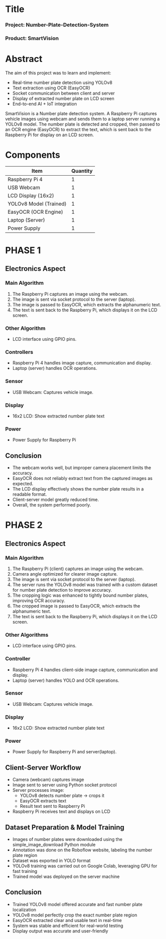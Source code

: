 # Title
### Project: Number-Plate-Detection-System
### Product: SmartVision

# Abstract
The aim of this project was to learn and implement:

* Real-time number plate detection using YOLOv8
* Text extraction using OCR (EasyOCR)
* Socket communication between client and server
* Display of extracted number plate on LCD screen
* End-to-end AI + IoT integration

SmartVision is a Number plate detection system. A Raspberry Pi captures vehicle images using webcam and sends them to a laptop server running a YOLOv8 model. The number plate is detected and cropped, then passed to an OCR engine (EasyOCR) to extract the text, which is sent back to the Raspberry Pi for display on an LCD screen.

# Components
| Item                                  | Quantity |
| ------------------------------------- | -------- |
| Raspberry Pi 4                        | 1        |
| USB Webcam                            | 1        |
| LCD Display (16x2)                    | 1        |
| YOLOv8 Model (Trained)                | 1        |
| EasyOCR (OCR Engine)                  | 1        |
| Laptop (Server)                       | 1        |
| Power Supply                          | 1        |

# PHASE 1
## Electronics Aspect
### Main Algorithm
1. The Raspberry Pi captures an image using the webcam.
2. The image is sent via socket protocol to the server (laptop).
3. The image is passed to EasyOCR, which extracts the alphanumeric text.
4. The text is sent back to the Raspberry Pi, which displays it on the LCD screen.

### Other Algorithm
* LCD interface using GPIO pins.

### Controllers
* Raspberry Pi 4 handles image capture, communication and display.
* Laptop (server) handles OCR operations.

### Sensor
* USB Webcam: Captures vehicle image.

### Display
* 16x2 LCD: Show extracted number plate text

### Power
* Power Supply for Raspberry Pi

## Conclusion
* The webcam works well, but improper camera placement limits the accuracy.
* EasyOCR does not reliably extract text from the captured images as expected.
* The LCD display effectively shows the number plate results in a readable format.
* Client-server model greatly reduced time.
* Overall, the system performed poorly.

# PHASE 2
## Electronics Aspect
### Main Algorithm
1. The Raspberry Pi (client) captures an image using the webcam.
2. Camera angle optimized for clearer image capture.
3. The image is sent via socket protocol to the server (laptop).
4. The server runs the YOLOv8 model was trained with a custom dataset for number plate detection to improve accuracy.
5. The cropping logic was enhanced to tightly bound number plates, improving OCR accuracy.
6. The cropped image is passed to EasyOCR, which extracts the alphanumeric text.
7. The text is sent back to the Raspberry Pi, which displays it on the LCD screen.

### Other Algorithms
* LCD interface using GPIO pins.

### Controller
* Raspberry Pi 4 handles client-side image capture, communication and display.
* Laptop (server) handles YOLO and OCR operations.

### Sensor
* USB Webcam: Captures vehicle image.

### Display
* 16x2 LCD: Show extracted number plate text

### Power
* Power Supply for Raspberry Pi and server(laptop).

## Client-Server Workflow
* Camera (webcam) captures image
* Image sent to server using Python socket protocol
* Server processes image:
  * YOLOv8 detects number plate → crops it
  * EasyOCR extracts text
  * Result text sent to Raspberry Pi
* Raspberry Pi receives text and displays on LCD

## Dataset Preparation & Model Training
* Images of number plates were downloaded using the simple_image_download Python module
* Annotation was done on the Roboflow website, labeling the number plate region
* Dataset was exported in YOLO format
* YOLOv8 training was carried out on Google Colab, leveraging GPU for fast training
* Trained model was deployed on the server machine

## Conclusion
* Trained YOLOv8 model offered accurate and fast number plate localization
* YOLOv8 model perfectly crop the exact number plate region
* EasyOCR extracted clear and usable text in real-time
* System was stable and efficient for real-world testing
* Display output was accurate and user-friendly
